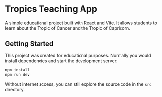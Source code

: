 # Tropics Teaching App

A simple educational project built with React and Vite. It allows students to learn about the Tropic of Cancer and the Tropic of Capricorn.

## Getting Started

This project was created for educational purposes. Normally you would install dependencies and start the development server:

```bash
npm install
npm run dev
```

Without internet access, you can still explore the source code in the `src` directory.
